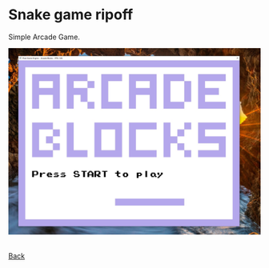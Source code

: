# Snake game ripoff

Simple Arcade Game.

![ArcadeBlocks](screenshots/ArcadeBlocks.jpg) 

<br/>[Back](https://github.com/ManuCanedo/DailyCodingChallenges-Cpp) 

